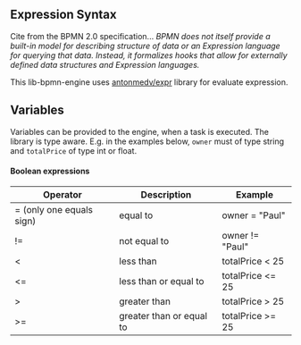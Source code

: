 
## Expression Syntax

Cite from the BPMN 2.0 specification...
*BPMN does not itself provide a built-in model for describing structure of data or an Expression language for querying
that data. Instead, it formalizes hooks that allow for externally defined data structures and Expression languages.*

This lib-bpmn-engine uses [antonmedv/expr](https://github.com/antonmedv/expr) library for evaluate expression.

## Variables

Variables can be provided to the engine, when a task is executed.
The library is type aware. E.g. in the examples below,
```owner``` must of type string and ```totalPrice``` of type int or float.

#### Boolean expressions

| Operator                 | Description              | Example          |
|--------------------------|--------------------------|------------------|
| = (only one equals sign) | equal to                 | owner = "Paul"   |
| !=                       | not equal to             | owner != "Paul"  |
| <                        | less than                | totalPrice < 25  |
| <=                       | less than or equal to    | totalPrice <= 25 |
| >                        | greater than             | totalPrice > 25  |
| >=                       | greater than or equal to | totalPrice >= 25 |
